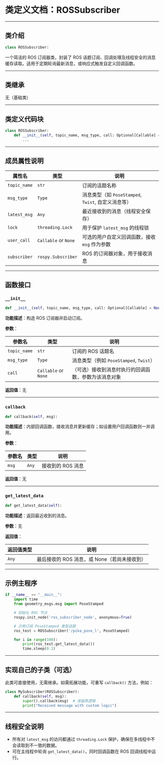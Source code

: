 # 类定义文档：ROSSubscriber

---

## 类介绍

```python
class ROSSubscriber:
```

一个简洁的 ROS 订阅器类，封装了 ROS 话题订阅、回调处理及线程安全的消息缓存读取。适用于定期轮询最新消息，或响应式触发自定义回调函数。

---

## 类继承

无（基础类）

---

## 类定义代码块

```python
class ROSSubscriber:
    def __init__(self, topic_name, msg_type, call: Optional[Callable] = None):
        ...
```

---

## 成员属性说明

| 属性名        | 类型              | 说明                                             |
|-------------|-----------------|--------------------------------------------------|
| `topic_name` | `str`            | 订阅的话题名称                                       |
| `msg_type`   | `Type`           | 消息类型（如 `PoseStamped`, `Twist`, 自定义消息等）   |
| `latest_msg` | `Any`            | 最近接收到的消息（线程安全保存）                         |
| `lock`       | `threading.Lock` | 用于保护 `latest_msg` 的线程锁                         |
| `user_call`  | `Callable` or `None` | 可选的用户自定义回调函数，接收 `msg` 作为参数             |
| `subscriber` | `rospy.Subscriber` | ROS 的订阅器对象，用于接收消息                          |

---

## 函数接口

### `__init__`

```python
def __init__(self, topic_name, msg_type, call: Optional[Callable] = None):
```

**功能描述**：构造 ROS 订阅器并启动订阅。

**参数**：

| 参数名        | 类型                  | 说明                                       |
|-------------|---------------------|------------------------------------------|
| `topic_name` | `str`                | 订阅的 ROS 话题名                              |
| `msg_type`   | `Type`               | 消息类型（例如 `PoseStamped`, `Twist`）         |
| `call`       | `Callable` or `None` | （可选）接收到消息时执行的回调函数，参数为该消息对象 |

**返回值**：无

---

### `callback`

```python
def callback(self, msg):
```

**功能描述**：内部回调函数，接收消息并更新缓存；如设置用户回调函数则一并调用。

**参数**：

| 参数名 | 类型 | 说明           |
|------|------|--------------|
| `msg` | `Any` | 接收到的 ROS 消息 |

**返回值**：无

---

### `get_latest_data`

```python
def get_latest_data(self):
```

**功能描述**：返回最近收到的消息。

**参数**：无

**返回值**：

| 返回值类型 | 说明                      |
|---------|-------------------------|
| `Any`   | 最后接收的 ROS 消息，或 None（若尚未接收到） |

---

## 示例主程序

```python
if __name__ == "__main__":
    import time
    from geometry_msgs.msg import PoseStamped

    # 初始化 ROS 节点
    rospy.init_node('ros_subscriber_node', anonymous=True)

    # 示例订阅 PoseStamped 类型话题
    ros_test = ROSSubscriber('/pika_pose_l', PoseStamped)

    for i in range(100):
        print(ros_test.get_latest_data())
        time.sleep(0.1)
```

---

## 实现自己的子类（可选）

此类可直接使用，无需继承。如需拓展功能，可重写 `callback()` 方法，例如：

```python
class MySubscriber(ROSSubscriber):
    def callback(self, msg):
        super().callback(msg)  # 保留原逻辑
        print("Received message with custom logic")
```

---

## 线程安全说明

- 所有对 `latest_msg` 的访问都通过 `threading.Lock` 保护，确保在多线程中不会读取到不一致的数据。
- 可在主线程中轮询 `get_latest_data()`，同时回调函数在 ROS 回调线程中运行。

